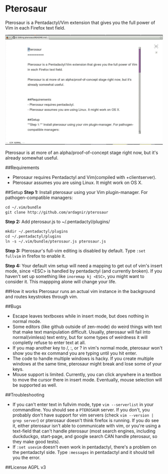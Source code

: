 Pterosaur
=========

Pterosaur is a Pentadactyl/Vim extension that gives you the full power of Vim in each Firefox text field.

![Demo](/pterosaur_demo.gif?raw=true)

Pterosaur is at more of an alpha/proof-of-concept stage right now, but it's already somewhat useful.


##Requirements
- Pterosaur requires Pentadactyl and Vim(compiled with +clientserver).
- Pterosaur assumes you are using Linux. It might work on OS X.

##Setup
**Step 1:** Install pterosaur using your Vim plugin-manager. For pathogen-compatible managers:

    cd ~/.vim/bundle
    git clone http://github.com/ardagnir/pterosaur
    
**Step 2:** Add pterosaur.js to ~/.pentadactyl/plugins/

    mkdir ~/.pentadactyl/plugins
    cd ~/.pentadactyl/plugins
    ln -s ~/.vim/bundle/pterosaur.js pterosaur.js

**Step 3:** Pterosaur's full-vim editing is disabled by default. Type `:set fullvim` in firefox to enable it.

**Step 4:** Your default vim setup will need a mapping to get out of vim's insert mode, since \<ESC\> is handled by pentadactyl (and currently broken).
If you haven't set up something like `inoremap kj <ESC>`, you might want to consider it. This mappping alone will change your life.

##How it works
Pterosaur runs an actual vim instance in the background and routes keystrokes through vim.

##Bugs
- Escape leaves textboxes while in insert mode, but does nothing in normal mode.
- Some editors (like github outside of zen-mode) do weird things with text that make text manipulation difficult. Usually, pterosaur will fail into normal(vimless) text entry, but for some types of weirdness it will completly refuse to enter text at all.
- If you map another key to /, :, or ? in vim's normal mode, pterosaur won't show you the ex command you are typing until you hit enter.
- The code to handle multiple windows is hacky. If you create multiple windows at the same time, pterosaur might break and lose some of your keys.
- Mouse support is limited. Currently, you can click anywhere in a textbox to move the cursor there in insert mode. Eventually, mouse selection will be supported as well.

##Troubleshooting
- If you can't enter text in fullvim mode, type `vim --serverlist` in your commandline. You should see a `PTEROSAUR` server. If you don't, you probably don't have support for vim servers (check `vim --version | grep server`) or pterosaur doesn't think firefox is running. If you do see it, either pterosaur isn't able to communicate with vim, or you're using a text-field that can't handle pterosaur (most search engines, including duckduckgo, start-page, and google search CAN handle pterosaur, so they make good tests).
- If `:set usevim` doesn't even work in pentadactyl, there's a problem on the pentadactyl side. Type `:messages` in pentadactyl and it should tell you the error.

##License
AGPL v3
